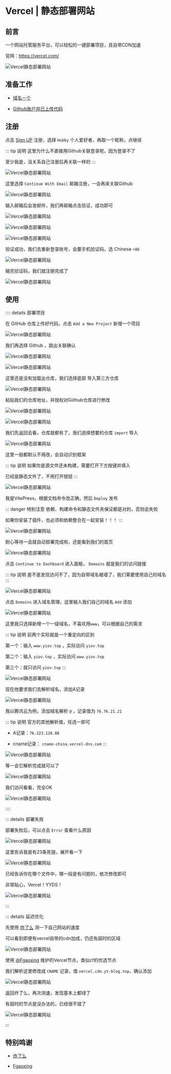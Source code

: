 # Vercel | 静态部署网站


## 前言

一个网站托管服务平台，可以轻松的一键部署项目，且自带CDN加速

官网：https://vercel.com/

![Vercel静态部署网站](./Vercel静态部署网站/vercel-01.png)


## 准备工作

* [域名一个](https://yiov.top/website/domain/)

* [Github账户并已上传代码](./Github注册及使用.md)


## 注册

点击 [Sign UP](https://vercel.com/signup) 注册，选择 `Hobby` 个人爱好者，再取一个昵称，点继续

::: tip 说明
这里为什么不直接用Github关联登录呢，因为登录不了

至少我是，没关系自己注册后再关联一样的
:::

![Vercel静态部署网站](./Vercel静态部署网站/vercel-02.png)


这里选择 `Continue With Email` 邮箱注册，一会再来关联Github

![Vercel静态部署网站](./Vercel静态部署网站/vercel-03.png)


输入邮箱后会发邮件，我们再邮箱点击验证，成功即可

![Vercel静态部署网站](./Vercel静态部署网站/vercel-04.png)

![Vercel静态部署网站](./Vercel静态部署网站/vercel-05.png)

![Vercel静态部署网站](./Vercel静态部署网站/vercel-06.png)

验证成功，我们去重新登录账号，会要手机验证码，选 Chinese `+86`

![Vercel静态部署网站](./Vercel静态部署网站/vercel-07.png)


输完验证码，我们就注册完成了

![Vercel静态部署网站](./Vercel静态部署网站/vercel-08.png)



## 使用


:::: details 部署项目

在 GitHub 仓库上传好代码，点击 `Add a New Project` 新增一个项目

![Vercel静态部署网站](./Vercel静态部署网站/vercel-09.png)


我们再选择 Github ，跳出关联确认

![Vercel静态部署网站](./Vercel静态部署网站/vercel-10.png)

![Vercel静态部署网站](./Vercel静态部署网站/vercel-11.png)

这里还是没有加载出仓库，我们选择底部 导入第三方仓库

![Vercel静态部署网站](./Vercel静态部署网站/vercel-12.png)


粘贴我们的仓库地址，并授权对Giithub仓库进行修改

![Vercel静态部署网站](./Vercel静态部署网站/vercel-13.png)

![Vercel静态部署网站](./Vercel静态部署网站/vercel-14.png)


我们先返回去看，仓库就都有了，我们选择想要的仓库 `import` 导入

![Vercel静态部署网站](./Vercel静态部署网站/vercel-15.png)

这里一般都默认不用改，会自动识别框架

::: tip 说明
如果你是源文件还未构建，需要打开下方按键并填入

已经是静态文件了，不用打开按钮
:::

![Vercel静态部署网站](./Vercel静态部署网站/vercel-16.png)


我是VitePress，根据文档命令改正确，然后 `Deploy` 发布

::: danger 特别注意
依赖、构建命令和静态文件夹保证都是对的，否则会失败

如果你安装了插件，也必须和依赖整合在一起安装！！！
:::

![Vercel静态部署网站](./Vercel静态部署网站/vercel-17.png)



耐心等待一会就自动部署完成啦，还能看到我们的首页


![Vercel静态部署网站](./Vercel静态部署网站/vercel-18.png)


点击 `Continue to Dashboard` 进入面板， `Domains` 就是我们的访问链接

::: tip 说明
是不是发现访问不了，因为自带域名被墙了，我们需要使用自己的域名
:::

![Vercel静态部署网站](./Vercel静态部署网站/vercel-19.png)


点击  `Domains` 进入域名管理，这里输入我们自己的域名 `Add` 添加

![Vercel静态部署网站](./Vercel静态部署网站/vercel-20.png)

这里我只选择新增一个一级域名，不喜欢用`www`，可以根据自己的需求

::: tip 说明
前两个实际就是一个重定向的区别

第一个：输入 `www.yiov.top` ，实际访问 `yiov.top`

第二个：输入 `yiov.top` ，实际访问 `www.yiov.top`

第三个：就只访问 `yiov.top`
:::

![Vercel静态部署网站](./Vercel静态部署网站/vercel-21.png)

现在他要求我们去解析域名，添加A记录

![Vercel静态部署网站](./Vercel静态部署网站/vercel-22.png)

我以腾讯云为例，添加域名解析 `@` ，记录值为 `76.76.21.21`

::: tip 说明
官方的其他解析值，任选一即可

* A记录：`76.223.126.88`

* cname记录： `cname-china.vercel-dns.com`
:::

![Vercel静态部署网站](./Vercel静态部署网站/vercel-23.png)

等一会它解析完成就可以了

![Vercel静态部署网站](./Vercel静态部署网站/vercel-24.png)


我们访问看看，完全OK

![Vercel静态部署网站](./Vercel静态部署网站/vercel-25.png)

::::





::: details 部署失败

部署失败后，可以点击 `Error` 查看什么原因

![Vercel静态部署网站](./Vercel静态部署网站/vercel-26.png)

这里告诉我是有23条死链，展开看一下

![Vercel静态部署网站](./Vercel静态部署网站/vercel-27.png)

已经告诉你在哪个文件中，哪一段是有问题的，依次修改即可

非常贴心，Vercel！YYDS！

![Vercel静态部署网站](./Vercel静态部署网站/vercel-28.png)

:::




::: details 延迟优化

先使用 [炸了么](https://zhale.me/http/) 测一下自己网站的速度

可以看到即便有vercel自带的cdn加成，仍还有超时的区域

![Vercel静态部署网站](./Vercel静态部署网站/vercel-29.png)


使用 [@Fgaoxing](https://www.yt-blog.top/9952/) 维护的Vercel节点，类似cf的优选节点

我们解析这里修改成 `CNAME` 记录，值 `vercel.cdn.yt-blog.top`，确认添加

![Vercel静态部署网站](./Vercel静态部署网站/vercel-30.png)


返回炸了么，再次测速，发现基本上都绿了

有超时的节点是没办法的，已经很不错了

![Vercel静态部署网站](./Vercel静态部署网站/vercel-31.png)

:::



## 特别鸣谢

* [炸了么](https://zhale.me/http/)

* [Fgaoxing](https://www.yt-blog.top/)